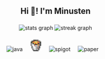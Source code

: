 <h2 align="center">Hi 👋! I'm Minusten

###

<div align="center">
  <img src="https://github-readme-stats.vercel.app/api?username=minustenchan&hide_title=true&hide_rank=false&show_icons=true&include_all_commits=true&count_private=true&disable_animations=false&theme=dracula&locale=en&hide_border=true" height="150" alt="stats graph"  />
  <img src="https://streak-stats.demolab.com?user=minustenchan&locale=en&mode=weekly&theme=dracula&hide_border=true&border_radius=5" height="150" alt="streak graph"  />

###

<div align="center">
  <img src="https://cdn.jsdelivr.net/gh/devicons/devicon/icons/java/java-original.svg" height="30" alt="java"  />
  <img width="12" />
  <img src="https://raw.githubusercontent.com/github/explore/288c84b3a9e3e6e34eec8d401b879c14b2bd7fbc/topics/bukkit/bukkit.png" height="30" alt="bukkit"  />
  <img width="12" />
  <img src="https://avatars.githubusercontent.com/u/4350249?s=200&v=4" height="30" alt="spigot"  />
  <img width="12" />
  <img src="https://avatars.githubusercontent.com/u/7608950?s=200&v=4" height="30" alt="paper"  />
  <img width="12" />
</div>
